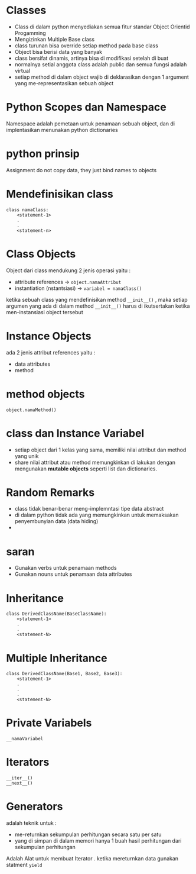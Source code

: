 # Classes
- Class di dalam python menyediakan semua fitur standar  Object Orientid Progamming
- Mengizinkan Multiple Base class
- class turunan bisa override setiap method  pada base class
- Object bisa berisi data yang banyak
- class bersifat dinamis, artinya  bisa di modifikasi setelah di buat
- normalnya setial anggota class adalah public dan semua fungsi adalah virtual
- setiap method di dalam object wajib di deklarasikan dengan 1 argument yang me-representasikan sebuah object

# Python Scopes dan Namespace
Namespace adalah pemetaan untuk penamaan sebuah object, dan di implentasikan menunakan python dictionaries

# python prinsip
Assignment do not copy data, they just bind names to objects

# Mendefinisikan class
```
class namaClass:
    <statement-1>
    .
    .
    <statement-n>
```

# Class Objects
Object dari class mendukung 2 jenis operasi yaitu :
- attribute references -> `object.namaAttribut`
- instantiation (nstantsiasi) -> `variabel = namaClass()`

ketika sebuah class yang mendefinisikan method `__init__()` , maka setiap argumen yang ada di dalam method `__init__()` harus di ikutsertakan ketika men-instansiasi object tersebut

# Instance Objects
ada 2 jenis attribut references yaitu :   
- data attributes
- method

# method objects
```
object.namaMethod()
```

# class dan Instance Variabel
- setiap object dari 1 kelas yang sama, memiliki nilai attribut dan method yang unik
- share nilai attribut atau method memungkinkan di lakukan dengan mengunakan **mutable objects** seperti list dan dictionaries. 

# Random Remarks
- class tidak benar-benar meng-implemntasi tipe data abstract
- di dalam python tidak ada yang memungkinkan untuk memaksakan penyembunyian data (data hiding)
- 


# saran
- Gunakan verbs untuk penamaan methods
- Gunakan nouns untuk penamaan data attributes

# Inheritance
```
class DerivedClassName(BaseClassName):
    <statement-1>
    .
    .
    <statement-N>
```

# Multiple Inheritance
```
class DerivedClassName(Base1, Base2, Base3):
    <statement-1>
    .
    .
    .
    <statement-N>
```

# Private Variabels
```
__namaVariabel
```

# Iterators
```
__iter__()
__next__()
```


# Generators
adalah teknik untuk :    
* me-returnkan sekumpulan perhitungan  secara satu per satu
* yang di simpan di dalam memori hanya 1 buah hasil perhitungan dari sekumpulan perhitungan 

Adalah Alat untuk membuat Iterator . ketika mereturnkan data gunakan statment `yield` 
